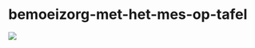 # bemoeizorg-met-het-mes-op-tafel
![](https://github.com/nondejus/schavot/blob/main/250px-Execution_of_Sir_Walter_Raleigh.jpg)
